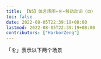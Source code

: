```yaml
---
title: 【N5】体言场所+を+移动动词（自）
toc: false
date: 2022-08-05T22:39:19+08:00
lastmod: 2022-08-05T22:39:19+08:00
contributors: ["HarborZeng"]
---
```


「を」表示以下两个场景


